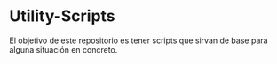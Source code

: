 # Utility-Scripts
El objetivo de este repositorio es tener scripts que sirvan de base para alguna situación en concreto.
